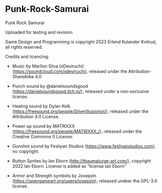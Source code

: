 # Punk-Rock-Samurai
Punk Rock Samurai

Uploaded for testing and revision

Game Design and Programming is copyright 2023 Erlend Kulander Kvitrud, all rights reserved.

Credits and licencing:
- Music by Marllon Silva (xDeviruchi) (https://soundcloud.com/xdeviruchi), released under the Attribution-ShareAlike 4.0

- Punch sound by @danielsoundsgood (https://danielsoundsgood.itch.io/), released under a non-exclusive license.

- Healing sound by Dylan Kelk (https://freesound.org/people/SilverIllusionist/), released under the Attribution 4.0 License.

- Power up sound by MATRIXXX (https://freesound.org/people/MATRIXXX_/), released under the Creative Commons 0 License.

- Gunshot sound by Fesliyan Studios (https://www.fesliyanstudios.com), no copyright.

- Button Sprites by Ian Eborn (http://thaumaturge-art.com/), copyright 2022 Ian Eborn. License is added as "license Ian Eborn"

- Armor and Strength symbols by Josepzin (https://opengameart.org/users/josepzin), released undeer the GPL-3.0 license.

